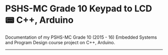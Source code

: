 # PSHS-MC Grade 10 Keypad to LCD :pager: C++, Arduino

Documentation of my PSHS-MC Grade 10 (2015 - 16) Embedded Systems and Program Design course project on C++, Arduino.

---
